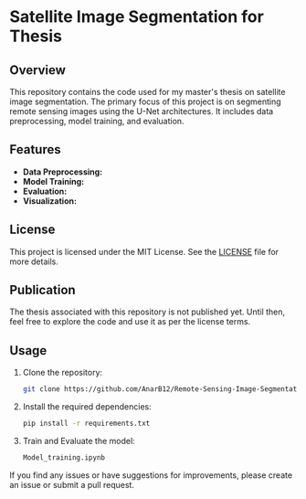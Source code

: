 # Satellite Image Segmentation for Thesis

## Overview

This repository contains the code used for my master's thesis on satellite image segmentation. The primary focus of this project is on segmenting remote sensing images using the U-Net architectures. It includes data preprocessing, model training, and evaluation.

## Features

- **Data Preprocessing:** 
- **Model Training:** 
- **Evaluation:**
- **Visualization:** 

## License

This project is licensed under the MIT License. See the [LICENSE](LICENSE) file for more details.

## Publication

The thesis associated with this repository is not published yet. Until then, feel free to explore the code and use it as per the license terms. 

## Usage

1. Clone the repository:
    ```bash
    git clone https://github.com/AnarB12/Remote-Sensing-Image-Segmentation.git
    ```
2. Install the required dependencies:
    ```bash
    pip install -r requirements.txt
    ```
3. Train and Evaluate the model:
    ```bash
    Model_training.ipynb
    ```

If you find any issues or have suggestions for improvements, please create an issue or submit a pull request.

